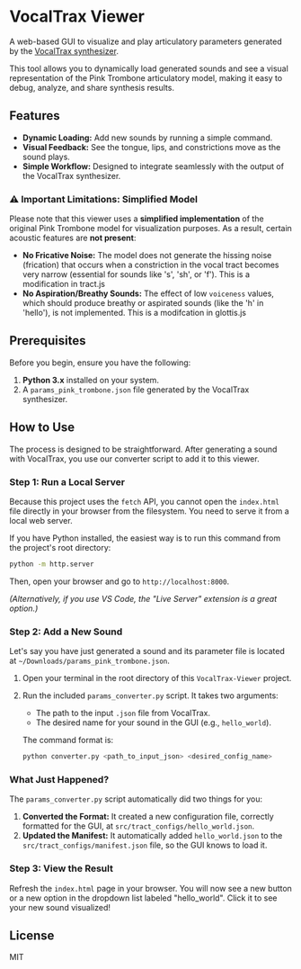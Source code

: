 
# VocalTrax Viewer

A web-based GUI to visualize and play articulatory parameters generated by the [VocalTrax synthesizer](https://github.com/PapayaResearch/vocaltrax).

This tool allows you to dynamically load generated sounds and see a visual representation of the Pink Trombone articulatory model, making it easy to debug, analyze, and share synthesis results.

## Features

-   **Dynamic Loading:** Add new sounds by running a simple command.
-   **Visual Feedback:** See the tongue, lips, and constrictions move as the sound plays.
-   **Simple Workflow:** Designed to integrate seamlessly with the output of the VocalTrax synthesizer.

### ⚠️ Important Limitations: Simplified Model

Please note that this viewer uses a **simplified implementation** of the original Pink Trombone model for visualization purposes. As a result, certain acoustic features are **not present**:
-   **No Fricative Noise:** The model does not generate the hissing noise (frication) that occurs when a constriction in the vocal tract becomes very narrow (essential for sounds like 's', 'sh', or 'f'). This is a modification in tract.js
-   **No Aspiration/Breathy Sounds:** The effect of low `voiceness` values, which should produce breathy or aspirated sounds (like the 'h' in 'hello'), is not implemented. This is a modifcation in glottis.js

## Prerequisites

Before you begin, ensure you have the following:

1.  **Python 3.x** installed on your system.
2.  A `params_pink_trombone.json` file generated by the VocalTrax synthesizer.

## How to Use

The process is designed to be straightforward. After generating a sound with VocalTrax, you use our converter script to add it to this viewer.

### Step 1: Run a Local Server

Because this project uses the `fetch` API, you cannot open the `index.html` file directly in your browser from the filesystem. You need to serve it from a local web server.

If you have Python installed, the easiest way is to run this command from the project's root directory:

```bash
python -m http.server
```

Then, open your browser and go to `http://localhost:8000`.

*(Alternatively, if you use VS Code, the "Live Server" extension is a great option.)*

### Step 2: Add a New Sound

Let's say you have just generated a sound and its parameter file is located at `~/Downloads/params_pink_trombone.json`.

1.  Open your terminal in the root directory of this `VocalTrax-Viewer` project.

2.  Run the included `params_converter.py` script. It takes two arguments:
    -   The path to the input `.json` file from VocalTrax.
    -   The desired name for your sound in the GUI (e.g., `hello_world`).

    The command format is:
    ```bash
    python converter.py <path_to_input_json> <desired_config_name>
    ```
    
### What Just Happened?

The `params_converter.py` script automatically did two things for you:

1.  **Converted the Format:** It created a new configuration file, correctly formatted for the GUI, at `src/tract_configs/hello_world.json`.
2.  **Updated the Manifest:** It automatically added `hello_world.json` to the `src/tract_configs/manifest.json` file, so the GUI knows to load it.

### Step 3: View the Result

Refresh the `index.html` page in your browser. You will now see a new button or a new option in the dropdown list labeled "hello_world". Click it to see your new sound visualized!

## License

MIT